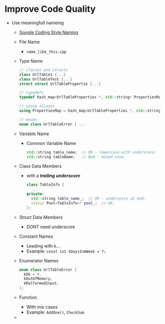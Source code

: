 
# Improve Code Quality

* Use meaningfull nameing
  * [Google Coding Style Naming](https://google.github.io/styleguide/cppguide.html#Naming)
  * File Name
    * `name_like_this.cpp`
  * Type Name

    ```C++
    // classes and structs
    class UrlTable1 {...}
    class UrlTableTest {...}
    struct struct UrlTablePropertie {...}

    // typedefs
    typedef hash_map<UrlTableProperties *, std::string> PropertiesMap;

    // using aliases
    using PropertiesMap = hash_map<UrlTableProperties *, std::string>;

    // enums
    enum class UrlTableError { ...
    ```

  * Variable Name
    * Common Variable Name

      ```C++
      std::string table_name;  // OK - lowercase with underscore.
      std::string tableName;   // Bad - mixed case.
      ```

  * Class Data Members
    * with a ***trailing underscore***

      ```C++
      class TableInfo {
        ...
      private:
        std::string table_name_;  // OK - underscore at end.
        static Pool<TableInfo>* pool_;  // OK.
      };
      ```

  * Struct Data Members
    * DONT need underscore
  * Constant Names
    * Leading with k...
    * Example: `const int kDaysInAWeek = 7;`
  * Enumerator Names

    ```C++
    enum class UrlTableError {
      kOk = 0,
      kOutOfMemory,
      kMalformedInput,
    };
    ```

  * Function
    * With mix cases
    * Example: `AddOne()`, `CheckSum`
  * 


